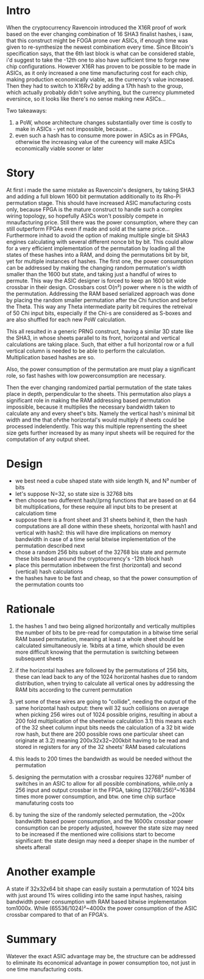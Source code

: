 # Intro
When the cryptocurrency Ravencoin introduced the X16R proof of work based on the ever changing combination of 16 SHA3 finalist hashes, i saw, that this construct might be FOGA prone over ASICs, if enough time was given to re-synthesize the newest combinatiom every time. Since Bitcoin's specification says, that the 6th last block is what can be considered stable, i'd suggest to take the -12th one to also have sufficient time to forge new chip configurations. However X16R has proven to be possible to be made in ASICs, as it only increased a one time manufacturing cost for each chip, making production economically viable, as the currency's value increased. Then they had to switch to X16Rv2 by adding a 17th hash to the group, which actually probably didn't solve anything, but the currency plummeted eversince, so it looks like there's no sense making new ASICs...

Two takeaways:
1) a PoW, whose architecture changes substantially over time is costly to make in ASICs - yet not impossible, because...
2) even such a hash has to consume more power in ASICs as in FPGAs, otherwise the increasing value of the cureency will make ASICs economically viable sooner or later

# Story

At first i made the same mistake as Ravencoin's designers, by taking SHA3 and adding a full blown 1600 bit permutation additionally to its Rho-Pi permutation stage. This should have increased ASIC manufacturing costs only, because FPGA is the mature construct to handle such a complex wiring topology, so hopefully ASICs won't possibly compete in mnaufacturing price. Still there was the power consumption, where they can still outperform FPGAs even if made and sold at the same price... Furthermore inhad to avoid the option of making multiple single bit SHA3 engines calculating with several different nonce bit by bit. This could allow for a very efficient implementation of the permutation by loading all the states of these hashes into a RAM, and doing the permutations bit by bit, yet for multiple instances of hashes. The first one, the power consumption can be addressed by making the changing random permutation's width smaller than the 1600 but state, and taking just a handful of wires to permute. This way the ASIC designer is forced to keep an 1600 bit wide crossbar in their design. Crossbars cost O(n²) power where n is the width of the permutation. Addressing the RAM based serialized approach was done by placing the random smaller permutation after the Chi function and before the Theta. This way any Theta intermediate parity bit requires the retreival of 50 Chi input bits, especially if the Chi-s are considered as S-boxes and are also shuffled for each new PoW calculation.

This all resulted in a generic PRNG construct, having a similar 3D state like the SHA3, in whose sheets parallel to its front, horizontal and vertical calculations are taking place. Such, that either a full horizontal row or a full vertical column is needed to be able to perform the calculation. Multiplication based hashes are so.

Also, the power consumption of the permutation are must play a significant role, so fast hashes with low powerconsumption are necessary.

Then the ever changing randomized partial permutation of the state takes place in depth, perpendicular to the sheets. This permutation also plays a significant role in making the RAM addressing based permutation impossible, because it multiplies the necessary bandwidth taken to calculate any and every sheet's bits. Namely the vertical hash's minimal bit width and the that ofvthe horizontal's would multiply if sheets could be processed indelendently. This way this multiple reprensenting the sheet size gets further increased by as many input sheets will be required for the computation of any output sheet.

# Design
- we best need a cube shaped state with side length N, and N³ number of bits
- let's suppose N=32, so state size is 32768 bits
- then choose two dufferent hash//prng functions that are based on at 64 bit multiplications, for these require all input bits to be present at calculatiom time
- suppose there is a front sheet and 31 sheets behind it, then the hash computations are all done within these sheets, horizontal with hash1 and vertical with hash2: this will have dire implications on memory bandwidth in case of a time serial bitwise implementation of the permutation described next
- chose a random 256 bits subset of the 32768 bis state and permute these bits based around the cryptocurrency's -12th block hash
- place this permutation inbetween the first (horizontal) and second (vertical) hash calculations
- the hashes have to be fast and cheap, so that the power consumption of the permutation counts too

# Rationale
1) the hashes 1 and two being aligned horizontally and vertically multiplies the number of bits to be pre-read for computation in a bitwise time serial RAM based permutation, meaning at least a whole sheet should be calculated simultaneously ie. 1kbits at a time, which should be even more difficult knowing that the permutation is switching between subsequent sheets
2) if the horizontal hashes are followed by the permutations of 256 bits, these can lead back to any of the 1024 horizontal hashes due to random distribution, when trying to calculate all vertical ones by addressing the RAM bits according to the current permutation
3) yet some of these wires are going to "collide", needing the output of the same horizontal hash output: there will 32 such collisions on average when picking 256 wires out of 1024 possible origins, resulting in about a 200 fold multiplication of the sheetwise calculation
3.1) this means each of the 32 sheet column input bits needs the calculation of a 32 bit wide row hash, but there are 200 possible rows one particular sheet can originate at
3.2) meaning 200x32x32~200kbit havimg to be read and stored in registers for any of the 32 sheets' RAM based calculations
4) this leads to 200 times the bandwidth as would be needed without the permutation

5) designing the permutation with a crossbar requires 32768² number of switches in an ASIC to allow for all possible combinations, while.only a 256 input and output crossbar in the FPGA, taking (32768/256)²~16384 times more power consumption, and btw. one time chip surface manufaturing costs too

6) by tuning the size of the randomly selected permutation, the ~200x bandwidth based power consumption, and the 16000x crossbar power consumption can be properly adjusted, however the state size may need to be increased if the mentioned wire collisions start to become significant: the state design may need a deeper shape in the number of sheets afterall
  
# Another example
A state if 32x32x64 bit shape can easily sustain a permutation of 1024 bits with just around 1% wires colliding into the same input hashes, raising bandwidth power consumption with RAM based bitwise implementation tom1000x. While (65536/1024)²~4000x the power consumption of the ASIC crossbar compared to that of an FPGA's.

# Summary
Watever the exact ASIC advantage may be, the structure can be addressed to eliminate its economical advantage in power consumption too, not just in one time manufacturing costs.
